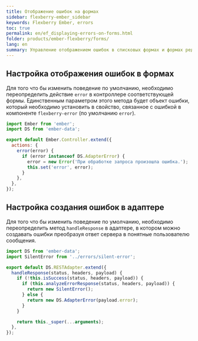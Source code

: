 ```yaml
---
title: Отображение ошибок на формах
sidebar: flexberry-ember_sidebar
keywords: Flexberry Ember, errors
toc: true
permalink: en/ef_displaying-errors-on-forms.html
folder: products/ember-flexberry/forms/
lang: en
summary: Управление отображением ошибок в списковых формах и формах редактирования.
---
```


## Настройка отображения ошибок в формах

Для того что бы изменить поведение по умолчанию, необходимо переопределить действие `error` в контроллере соответствующей формы. Единственным параметром этого метода будет объект ошибки, который необходимо установить в свойство, связанное с ошибкой в компоненте `flexberry-error` (по умолчанию `error`).

```javascript
import Ember from 'ember';
import DS from 'ember-data';

export default Ember.Controller.extend({
  actions: {
    error(error) {
      if (error instanceof DS.AdapterError) {
        error = new Error('При обработке запроса произошла ошибка.');
        this.set('error', error);
      }
    },
  },
});
```

## Настройка создания ошибок в адаптере

Для того что бы изменить поведение по умолчанию, необходимо переопределить метод `handleResponse` в адаптере, в котором можно создавать ошибки преобразуя ответ сервера в понятные пользователю сообщения.

```javascript
import DS from 'ember-data';
import SilentError from '../errors/silent-error';

export default DS.RESTAdapter.extend({
  handleResponse(status, headers, payload) {
    if (!this.isSuccess(status, headers, payload)) {
      if (this.analyzeErrorResponse(status, headers, payload)) {
        return new SilentError();
      } else {
        return new DS.AdapterError(payload.error);
      }
    }

    return this._super(...arguments);
  },
});
```
